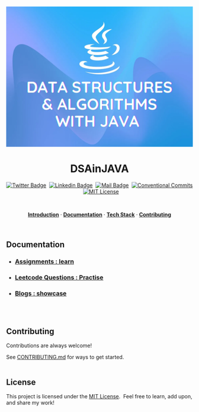 <a href="https://courses.chaicode.com/">
  <p align=center>
    <img width = "800px" alt="Jio Network blocking the view? Network switch reveals the magic!" src="./assets/Learn-DSA-with-Java-Image.webp">
  <p>
</a>
<h1 align="center">DSAinJAVA</h1>

<!-- Social Media Links -->
<div align= center>

[![Twitter Badge](https://img.shields.io/badge/-@harrry1414-1ca0f1?style=social&labelColor=red&logo=x&logoColor=black&link=https://twitter.com/harrry1414)](https://twitter.com/harrry1414)&nbsp;&nbsp;[![Linkedin Badge](https://img.shields.io/badge/@harrry1414-0e76a8)](https://www.linkedin.com/in/harrry1414/)&nbsp;&nbsp;[![Mail Badge](https://img.shields.io/badge/-hari1414@gmail.com-c0392b?style=flat&labelColor=c0392b&logo=gmail&logoColor=pink)](mailto:hari1414@gmail.com)&nbsp;&nbsp;[![Conventional Commits](https://img.shields.io/badge/Conventional%20Commits-1.0.0-%23FE5196?logo=conventionalcommits&logoColor=white)](https://conventionalcommits.org)&nbsp;&nbsp;[![MIT License](https://img.shields.io/badge/License-MIT-green.svg)](https://choosealicense.com/licenses/mit/)

</div>

<br>

<p align="center">
  <a href="#introduction"><strong>Introduction</strong></a> ·
  <a href="#documentation"><strong>Documentation</strong></a> ·
  <a href="#tech-stack"><strong>Tech Stack</strong></a> · 
  <a href="#contributing"><strong>Contributing</strong></a> 
</p>
</br>



## Documentation

- ### [Assignments : learn](./assignments/README.md)

- ### [Leetcode Questions : Practise](./LeetcodeQuestions/README.md)

- ### [Blogs : showcase](./Blogs/README.md)
</br>


</br>

## Contributing

Contributions are always welcome!

See [CONTRIBUTING.md](./CONTRIBUTING.md) for ways to get started.
</br></br>

## License

This project is licensed under the [MIT License](./LICENSE). &nbsp;Feel free to learn, add upon, and share my work!
